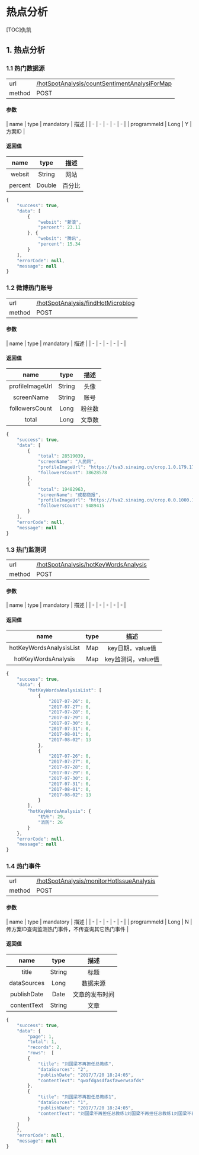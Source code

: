#  热点分析
[TOC]仇凯
## 1. 热点分析
### 1.1 热门数据源 
| | |
| - | - |
| url | [/hotSpotAnalysis/countSentimentAnalysiForMap](/hotSpotAnalysis/countSentimentAnalysiForMap) | 
| method | POST | 

#### 参数

| name | type | mandatory | 描述 | 
| - | - | - | - | - |
| programmeId | Long | Y | 方案ID | 

#### 返回值

| name | type | 描述 |
| :-: | :-: | :-: |
| websit | String | 网站 |
| percent | Double | 百分比|


```javascript
{
    "success": true,
    "data": [
        {
            "websit": "新浪",
            "percent": 23.11
        }, {
            "websit": "腾讯",
            "percent": 15.34
        }
    ],
    "errorCode": null,
    "message": null
}
```

### 1.2 微博热门账号 
| | |
| - | - |
| url | [/hotSpotAnalysis/findHotMicroblog](/hotSpotAnalysis/findHotMicroblog) | 
| method | POST | 

#### 参数

| name | type | mandatory | 描述 | 
| - | - | - | - | - |

#### 返回值

| name | type | 描述 |
| :-: | :-: | :-: |
| profileImageUrl | String | 头像 |
| screenName | String | 账号|
| followersCount | Long | 粉丝数|
| total | Long | 文章数|


```javascript
{
    "success": true,
    "data": [
        {
            "total": 28519039,
            "screenName": "人民网",
            "profileImageUrl": "https://tva3.sinaimg.cn/crop.1.0.179.179.180/884f7263jw8ev7jo9p7gtj20500500sy.jpg",
            "followersCount": 38628578
        },
        {
            "total": 19482963,
            "screenName": "成都商报",
            "profileImageUrl": "https://tva2.sinaimg.cn/crop.0.0.1000.1000.180/655dd5f3jw8ev7qcyp08ij20rs0rs77h.jpg",
            "followersCount": 9489415
        }
    ],
    "errorCode": null,
    "message": null
}
```

### 1.3 热门监测词
| | |
| - | - |
| url | [/hotSpotAnalysis/hotKeyWordsAnalysis](/hotSpotAnalysis/hotKeyWordsAnalysis) | 
| method | POST | 

#### 参数

| name | type | mandatory | 描述 | 
| - | - | - | - | - |

#### 返回值

| name | type | 描述 |
| :-: | :-: | :-: |
| hotKeyWordsAnalysisList | Map | key日期，value值 |
| hotKeyWordsAnalysis | Map | key监测词，value值 |


```javascript
{
    "success": true,
    "data": {
        "hotKeyWordsAnalysisList": [
            {
                "2017-07-26": 0,
                "2017-07-27": 0,
                "2017-07-28": 0,
                "2017-07-29": 0,
                "2017-07-30": 0,
                "2017-07-31": 0,
                "2017-08-01": 0,
                "2017-08-02": 13
            },
            {
                "2017-07-26": 0,
                "2017-07-27": 0,
                "2017-07-28": 0,
                "2017-07-29": 0,
                "2017-07-30": 0,
                "2017-07-31": 0,
                "2017-08-01": 0,
                "2017-08-02": 13
            }
        ],
        "hotKeyWordsAnalysis": {
            "杭州": 29,
            "消防": 26
        }
    },
    "errorCode": null,
    "message": null
}
```

### 1.4 热门事件
| | |
| - | - |
| url | [/hotSpotAnalysis/monitorHotIssueAnalysis](/hotSpotAnalysis/monitorHotIssueAnalysis) | 
| method | POST | 

#### 参数

| name | type | mandatory | 描述 | 
| - | - | - | - | - |
| programmeId | Long | N | 传方案ID查询监测热门事件，不传查询其它热门事件 | 

#### 返回值

| name | type | 描述 |
| :-: | :-: | :-: |
| title | String | 标题 |
| dataSources | Long | 数据来源 |
| publishDate | Date | 文章的发布时间 |
| contentText | String | 文章 |


```javascript
{
    "success": true,
    "data": {
        "page": 1,
        "total": 1,
        "records": 2,
        "rows":  [
        {
            "title": "刘国梁不再担任总教练",
            "dataSources": "2",
            "publishDate": "2017/7/20 18:24:05",
            "contentText": "qwafdgasdfasfawerwsafds"
        },
        {
            "title": "刘国梁不再担任总教练1",
            "dataSources": "1",
            "publishDate": "2017/7/20 18:24:05",
            "contentText": "刘国梁不再担任总教练1刘国梁不再担任总教练1刘国梁不再担任总教练1"
        }
    ]
    },
    "errorCode": null,
    "message": null
}
```